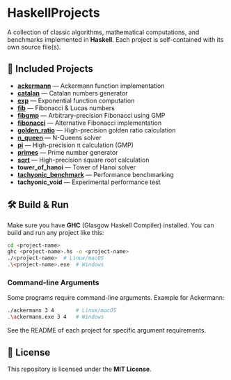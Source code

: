 # HaskellProjects

A collection of classic algorithms, mathematical computations, and benchmarks implemented in **Haskell**.
Each project is self-contained with its own source file(s).

## 📂 Included Projects

* **[ackermann](ackermann)** — Ackermann function implementation
* **[catalan](catalan)** — Catalan numbers generator
* **[exp](exp)** — Exponential function computation
* **[fib](fib)** — Fibonacci & Lucas numbers
* **[fibgmp](fibgmp)** — Arbitrary-precision Fibonacci using GMP
* **[fibonacci](fibonacci)** — Alternative Fibonacci implementation
* **[golden_ratio](golden_ratio)** — High-precision golden ratio calculation
* **[n_queen](n_queen)** — N-Queens solver
* **[pi](pi)** — High-precision π calculation (GMP)
* **[primes](primes)** — Prime number generator
* **[sqrt](sqrt)** — High-precision square root calculation
* **tower_of_hanoi** — Tower of Hanoi solver
* **[tachyonic_benchmark](tachyonic_benchmark)** — Performance benchmarking
* **tachyonic_void** — Experimental performance test

## 🛠 Build & Run

Make sure you have **GHC** (Glasgow Haskell Compiler) installed.
You can build and run any project like this:

```bash
cd <project-name>
ghc <project-name>.hs -o <project-name>
./<project-name>  # Linux/macOS
.\<project-name>.exe  # Windows
```

### Command-line Arguments

Some programs require command-line arguments. Example for Ackermann:

```bash
./ackermann 3 4       # Linux/macOS
.\ackermann.exe 3 4   # Windows
```

See the README of each project for specific argument requirements.

## 📜 License

This repository is licensed under the **MIT License**.

